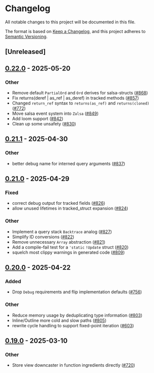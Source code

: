 # Changelog

All notable changes to this project will be documented in this file.

The format is based on [Keep a Changelog](https://keepachangelog.com/en/1.0.0/),
and this project adheres to [Semantic Versioning](https://semver.org/spec/v2.0.0.html).

## [Unreleased]

## [0.22.0](https://github.com/age-rs/salsa/compare/salsa-macro-rules-v0.21.1...salsa-macro-rules-v0.22.0) - 2025-05-20

### Other

- Remove default `PartialOrd` and `Ord` derives for salsa-structs ([#868](https://github.com/age-rs/salsa/pull/868))
- Fix returns(deref | as_ref | as_deref) in tracked methods ([#857](https://github.com/age-rs/salsa/pull/857))
- Changed `return_ref` syntax to `returns(as_ref)` and `returns(cloned)` ([#772](https://github.com/age-rs/salsa/pull/772))
- Move salsa event system into `Zalsa` ([#849](https://github.com/age-rs/salsa/pull/849))
- Add loom support ([#842](https://github.com/age-rs/salsa/pull/842))
- Clean up some unsafety ([#830](https://github.com/age-rs/salsa/pull/830))

## [0.21.1](https://github.com/salsa-rs/salsa/compare/salsa-macro-rules-v0.21.0...salsa-macro-rules-v0.21.1) - 2025-04-30

### Other

- better debug name for interned query arguments ([#837](https://github.com/salsa-rs/salsa/pull/837))

## [0.21.0](https://github.com/salsa-rs/salsa/compare/salsa-macro-rules-v0.20.0...salsa-macro-rules-v0.21.0) - 2025-04-29

### Fixed

- correct debug output for tracked fields ([#826](https://github.com/salsa-rs/salsa/pull/826))
- allow unused lifetimes in tracked_struct expansion ([#824](https://github.com/salsa-rs/salsa/pull/824))

### Other

- Implement a query stack `Backtrace` analog ([#827](https://github.com/salsa-rs/salsa/pull/827))
- Simplify ID conversions ([#822](https://github.com/salsa-rs/salsa/pull/822))
- Remove unnecessary `Array` abstraction ([#821](https://github.com/salsa-rs/salsa/pull/821))
- Add a compile-fail test for a `'static` `!Update` struct ([#820](https://github.com/salsa-rs/salsa/pull/820))
- squelch most clippy warnings in generated code ([#809](https://github.com/salsa-rs/salsa/pull/809))

## [0.20.0](https://github.com/salsa-rs/salsa/compare/salsa-macro-rules-v0.19.0...salsa-macro-rules-v0.20.0) - 2025-04-22

### Added

- Drop `Debug` requirements and flip implementation defaults ([#756](https://github.com/salsa-rs/salsa/pull/756))

### Other

- Reduce memory usage by deduplicating type information ([#803](https://github.com/salsa-rs/salsa/pull/803))
- Inline/Outline more cold and slow paths ([#805](https://github.com/salsa-rs/salsa/pull/805))
- rewrite cycle handling to support fixed-point iteration ([#603](https://github.com/salsa-rs/salsa/pull/603))

## [0.19.0](https://github.com/salsa-rs/salsa/compare/salsa-macro-rules-v0.18.0...salsa-macro-rules-v0.19.0) - 2025-03-10

### Other

- Store view downcaster in function ingredients directly ([#720](https://github.com/salsa-rs/salsa/pull/720))
